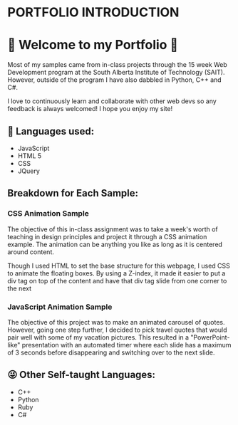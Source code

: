# PORTFOLIO INTRODUCTION
<div>
  <h1>💖 Welcome to my Portfolio 💖 </h1>
  <p> Most of my samples came from in-class projects through the 15 week Web Development program at the South
    Alberta Institute of Technology (SAIT). However, outside of the program I have also dabbled in Python,
    C++ and C#.</p>
  <p>I love to continuously learn and collaborate with other web devs so any feedback is always welcomed! I hope you enjoy my
  site!</p>

  <h2> 🐹 Languages used: </h2>
  <ul>
    <li> JavaScript </li>
    <li> HTML 5 </li>
    <li> CSS </li>
    <li>JQuery</li>
  </ul>
</div>
<div>
  <h2> Breakdown for Each Sample: </h2>
  <div>
    <h3>CSS Animation Sample</h3>
    <p> The objective of this in-class assignment was to take a week's worth of teaching in design principles and
    project it through a CSS animation example. The animation can be anything you like as long as it is centered around
    content.</p>
    <p> Though I used HTML to set the base structure for this webpage, I used CSS to animate the floating boxes. 
      By using a Z-index, it made it easier to put a div tag on top of the content and have that div tag slide from 
      one corner to the next </p>
  </div>

  <div>
    <h3>JavaScript Animation Sample</h3>
    <p> The objective of this project was to make an animated carousel of quotes. However, going one step further, I 
       decided to pick travel quotes that would pair well with some of my vacation pictures. This resulted in 
       a "PowerPoint-like" presentation with an automated timer where each slide has a maximum of 3 seconds before
       disappearing and switching over to the next slide.</p>
  </div>
</div>

<div>
  <h2>😜 Other Self-taught Languages: </h2>
  <ul>
    <li> C++ </li>
    <li> Python</li>
    <li> Ruby</li>
    <li> C#</li>
  </ul>
 </div>



